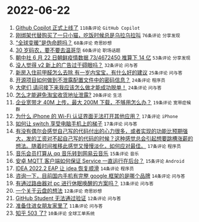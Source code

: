 # 2022-06-22

1. [Github Copilot 正式上线了](https://www.v2ex.com/t/861260) `118条评论` `GitHub Copilot`
1. [刚绑架代替购买了一只小猫，吃饭时候总是乌拉乌拉叫](https://www.v2ex.com/t/861287) `76条评论` `分享发现`
1. [“全球变暖”是伪命题吗？](https://www.v2ex.com/t/861271) `68条评论` `奇思妙想`
1. [30 岁码农，要不要去温哥华](https://www.v2ex.com/t/861313) `60条评论` `职场话题`
1. [朝中社 6 月 22 日朝鲜疫情数据 73/4672450 推算下 14 亿](https://www.v2ex.com/t/861301) `53条评论` `分享发现`
1. [没人觉得 v2 新上的广告过于碍眼吗？](https://www.v2ex.com/t/861263) `32条评论` `问与答`
1. [新房入住前甲醛怎么去除 有一岁内宝宝，有什么好的建议](https://www.v2ex.com/t/861323) `25条评论` `问与答`
1. [开源项目如何做到不泄露配置文件中的密码信息？](https://www.v2ex.com/t/861312) `24条评论` `程序员`
1. [大佬们,请问接下来我应该怎么做才能成功脱单！](https://www.v2ex.com/t/861296) `24条评论` `问与答`
1. [怎么才能避免淘宝收货地址泄露?](https://www.v2ex.com/t/861291) `20条评论` `生活`
1. [企业宽带才 40M 上传，最大 200M 下载，不够用怎么办？](https://www.v2ex.com/t/861338) `19条评论` `宽带症候群`
1. [为什么 iPhone 的 Wi-Fi 认证界面无法打开其他应用？](https://www.v2ex.com/t/861333) `17条评论` `iPhone`
1. [如何让 switch 享受电脑手机上的梯子](https://www.v2ex.com/t/861316) `17条评论` `问与答`
1. [有没有偶尔会感觉自己写的代码付出的心力很多，或者实现的功能比预期强大，发的工资对不起自己写的代码的时候？这种感觉总会引起想要跳槽涨薪的想法。随着时间推移此感觉又慢慢淡化，如何应对最佳。](https://www.v2ex.com/t/861298) `17条评论` `程序员`
1. [音乐会员打算从 qq 音乐转到网易云音乐](https://www.v2ex.com/t/861350) `15条评论` `音乐`
1. [安卓 MQTT 客户端如何保证 Service 一直运行在后台？](https://www.v2ex.com/t/861328) `15条评论` `Android`
1. [IDEA 2022.2 EAP 让 idea 恢复顺滑](https://www.v2ex.com/t/861302) `14条评论` `程序员`
1. [咨询一下，目前国内手机有完整 google 框架的是哪个品牌](https://www.v2ex.com/t/861272) `14条评论` `问与答`
1. [有通过路由器对 pc 进行休眠唤醒的方案吗？](https://www.v2ex.com/t/861305) `13条评论` `问与答`
1. [一个关于云盘的想法](https://www.v2ex.com/t/861349) `12条评论` `奇思妙想`
1. [GitHub Student 无法通过验证](https://www.v2ex.com/t/861281) `12条评论` `问与答`
1. [准备住进女朋友家里了](https://www.v2ex.com/t/861292) `11条评论` `问与答`
1. [知乎 503 了?](https://www.v2ex.com/t/861365) `10条评论` `全球工单系统`
